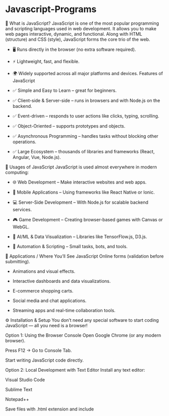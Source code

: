 # Javascript-Programs
📌 What is JavaScript?
JavaScript is one of the most popular programming and scripting languages used in web development. It allows you to make web pages interactive, dynamic, and functional. Along with HTML (structure) and CSS (style), JavaScript forms the core trio of the web.

- 🖥️ Runs directly in the browser (no extra software required).

- ⚡ Lightweight, fast, and flexible.

- 🌍 Widely supported across all major platforms and devices.
 Features of JavaScript

- ✅ Simple and Easy to Learn – great for beginners.

- ✅ Client-side & Server-side – runs in browsers and with Node.js on the backend.

- ✅ Event-driven – responds to user actions like clicks, typing, scrolling.

- ✅ Object-Oriented – supports prototypes and objects.

- ✅ Asynchronous Programming – handles tasks without blocking other operations.

- ✅ Large Ecosystem – thousands of libraries and frameworks (React, Angular, Vue, Node.js).

🔧 Usages of JavaScript
JavaScript is used almost everywhere in modern computing:

- 🌐 Web Development – Make interactive websites and web apps.

- 📱 Mobile Applications – Using frameworks like React Native or Ionic.

- 💻 Server-Side Development – With Node.js for scalable backend services.

- 🎮 Game Development – Creating browser-based games with Canvas or WebGL.

- 🤖 AI/ML & Data Visualization – Libraries like TensorFlow.js, D3.js.

- 🧩 Automation & Scripting – Small tasks, bots, and tools.

🚀 Applications / Where You’ll See JavaScript
Online forms (validation before submitting).

- Animations and visual effects.

- Interactive dashboards and data visualizations.

- E-commerce shopping carts.

- Social media and chat applications.

- Streaming apps and real-time collaboration tools.

⚙️ Installation & Setup
You don’t need any special software to start coding JavaScript — all you need is a browser!

Option 1: Using the Browser Console
Open Google Chrome (or any modern browser).

Press F12 → Go to Console Tab.

Start writing JavaScript code directly.

Option 2: Local Development with Text Editor
Install any text editor:

Visual Studio Code

Sublime Text

Notepad++

Save files with .html extension and include <script> tags.

Example:

```
xml
<!DOCTYPE html>
<html>
<head>
  <title>My First JavaScript</title>
</head>
<body>
  <h1>Hello JavaScript!</h1>
  <script>
    alert("Welcome to JavaScript Practice!");
  </script>
</body>
</html>
```

Option 3: Node.js (for Backend or Local Testing)
Download & Install Node.js (from nodejs.org).

Open terminal → run:
```
bash
node -v
(to check the installation)
```
Create a .js file and run:
```
bash
node myfile.js
```
📂 Repository Structure
text
```
📦 javascript-practice
 ┣ 📜 README.md
 ┣ 📂 basics
 ┃ ┣ variables.js
 ┃ ┣ functions.js
 ┃ ┗ loops.js
 ┣ 📂 dom
 ┃ ┣ events.html
 ┃ ┣ dom-manipulation.js
 ┣ 📂 projects
 ┃ ┣ calculator.html
 ┃ ┣ todo-app.html
 ┗ 📂 advanced
    ┣ promises.js
    ┣ async-await.js
```
🎯 Learning Objectives
- Understand how JavaScript works.

- Practice coding with examples and mini-projects.

- Learn the step-by-step process of building interactive applications.

- Connect JS with HTML and CSS to make complete web applications.

🔮 Future Scope
- With JavaScript, you can advance into:

- Frontend Frameworks: React, Angular, Vue

- Backend Development: Node.js + Express.js

- Databases: MongoDB / Firebase integration

Full-Stack Development 🚀

📖 Resources & References
- MDN Web Docs - JavaScript

- w3schools JavaScript Tutorial

- JavaScript.info

🤝 Contributing
Contributions are welcome! If you have small JavaScript exercises, projects, or corrections, feel free to open a pull request or create an issue
